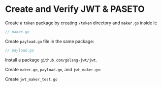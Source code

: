 # Create and Verify JWT & PASETO

Create a `token` package by creating `/token` directory and `maker.go` inside it:

```go
// maker.go

```

Create `payload.go` file in the same package:

```go
// payload.go

```

Install a package `github.com/golang-jwt/jwt`.

Create `maker.go`, `payload.go`, and `jwt_maker.go`:

Create `jwt_maker_test.go`
